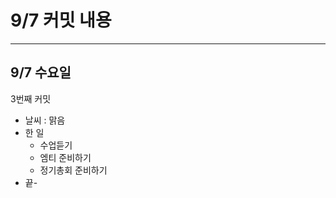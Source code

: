 # **9/7 커밋 내용**

---

## **9/7 수요일**

3번째 커밋

- 날씨 : 맑음
- 한 일
    - 수업듣기
    - 엠티 준비하기
    - 정기총회 준비하기
- 끝-